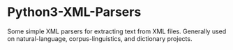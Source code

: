 # Python3-XML-Parsers
Some simple XML parsers for extracting text from XML files. Generally used on natural-language, corpus-linguistics, and dictionary projects.
